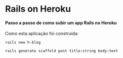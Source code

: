 # Rails on Heroku

#### Passo a passo de como subir um app Rails no Heroku

Como esta aplicação foi construída: 

`rails new h-blog`

`rails generate scaffold post title:string body:text`

